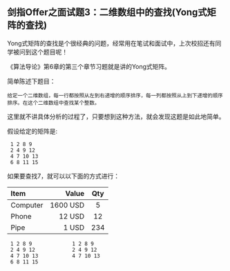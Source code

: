 ## 剑指Offer之面试题3：二维数组中的查找(Yong式矩阵的查找)

Yong式矩阵的查找是个很经典的问题，经常用在笔试和面试中，上次校招还有同学被问到这个题目呢！

《算法导论》第6章的第三个章节习题就是讲的Yong式矩阵。

简单陈述下题目：
```
给定一个二维数组，每一行都按照从左到右递增的顺序排序，每一列都按照从上到下递增的顺序排序。在这个二维数组中查找某个整数。
```

这里就不讲具体分析的过程了，只要想到这种方法，就会发现这题是如此地简单。

假设给定的矩阵是:
```
 1 2 8 9
 2 4 9 12
 4 7 10 13
 6 8 11 15
```
如果要查找7，就可以以下面的方式进行：

| Item      |    Value | Qty  |
| :-------- | --------:| :--: |
| Computer  | 1600 USD |  5   |
| Phone     |   12 USD |  12  |
| Pipe      |    1 USD | 234  |

```
 1 2 8 9             1 2 8 9
 2 4 9 12            2 4 9 12
 4 7 10 13           4 7 10 13
 6 8 11 15
```
